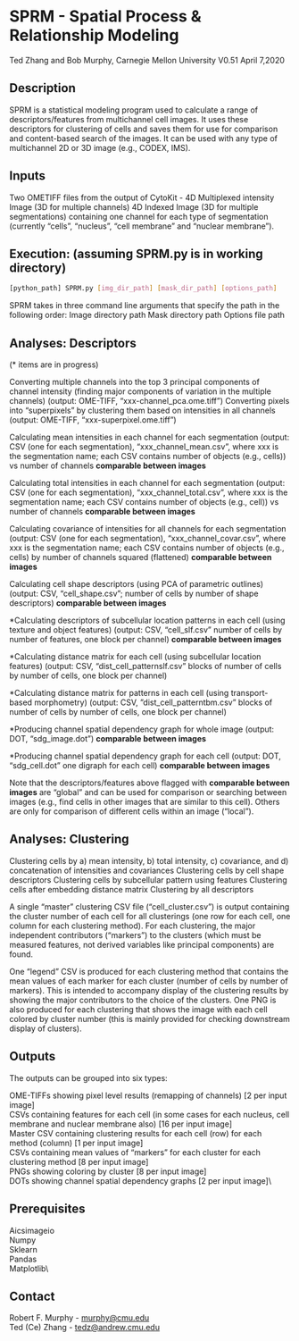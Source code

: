 # SPRM - Spatial Process & Relationship Modeling
Ted Zhang and Bob Murphy, Carnegie Mellon University
V0.51 April 7,2020

## Description
SPRM is a statistical modeling program used to calculate a range of descriptors/features from multichannel cell images.  It uses these descriptors for clustering of cells and saves them for use for comparison and content-based search of the images.  It can be used with any type of multichannel 2D or 3D image (e.g., CODEX, IMS).

## Inputs

Two OMETIFF files from the output of CytoKit -
4D Multiplexed intensity Image (3D for multiple channels)
4D Indexed Image (3D for multiple segmentations) containing one channel for each type of segmentation (currently “cells”, “nucleus”, “cell membrane” and “nuclear membrane”).

## Execution: (assuming SPRM.py is in working directory)
```bash
[python_path] SPRM.py [img_dir_path] [mask_dir_path] [options_path]
```

SPRM takes in three command line arguments that specify the path in the following order:
Image directory path
Mask directory path
Options file path

## Analyses: Descriptors

(* items are in progress)

Converting multiple channels into the top 3 principal components of channel intensity (finding major components of variation in the multiple channels) (output: OME-TIFF, “xxx-channel_pca.ome.tiff”)
Converting pixels into “superpixels” by clustering them based on intensities in all channels (output: OME-TIFF, “xxx-superpixel.ome.tiff”)

Calculating mean intensities in each channel for each segmentation (output: CSV (one for each segmentation),  “xxx_channel_mean.csv”, where xxx is the segmentation name; each CSV contains number of objects (e.g., cells)) vs number of channels **comparable between images**

Calculating total intensities in each channel for each segmentation (output: CSV (one for each segmentation), “xxx_channel_total.csv”, where xxx is the segmentation name; each CSV contains number of objects (e.g., cell)) vs number of channels **comparable between images**

Calculating covariance of intensities for all channels for each segmentation (output: CSV (one for each segmentation), “xxx_channel_covar.csv”, where xxx is the segmentation name; each CSV contains number of objects (e.g., cells) by number of channels squared (flattened) **comparable between images**

Calculating cell shape descriptors (using PCA of parametric outlines) (output: CSV, “cell_shape.csv”; number of cells by number of shape descriptors) **comparable between images**

*Calculating descriptors of subcellular location patterns in each cell (using texture and object features) (output: CSV, “cell_slf.csv” number of cells by number of features, one block per channel) **comparable between images**

*Calculating distance matrix for each cell (using subcellular location features) (output: CSV, “dist_cell_patternslf.csv” blocks of number of cells by number of cells, one block per channel)

*Calculating distance matrix for patterns in each cell (using transport-based morphometry) (output: CSV, ”dist_cell_patterntbm.csv” blocks of number of cells by number of cells, one block per channel)

*Producing channel spatial dependency graph for whole image (output: DOT, “sdg_image.dot”) **comparable between images**

*Producing channel spatial dependency graph for each cell (output: DOT, “sdg_cell.dot” one digraph for each cell) **comparable between images**

Note that the descriptors/features above flagged with **comparable between images** are “global” and can be used for comparison or searching between images (e.g., find cells in other images that are similar to this cell).  Others are only for comparison of different cells within an image (“local”).

## Analyses: Clustering

Clustering cells by a) mean intensity, b) total intensity, c) covariance, and d) concatenation of intensities and covariances
Clustering cells by cell shape descriptors
Clustering cells by subcellular pattern using features
Clustering cells after embedding distance matrix
Clustering by all descriptors

A single “master” clustering CSV file (“cell_cluster.csv”) is output containing the cluster number of each cell for all clusterings (one row for each cell, one column for each clustering method). For each clustering, the major independent contributors (“markers”) to the clusters (which must be measured features, not derived variables like principal components) are found.  

One “legend” CSV is produced for each clustering method that contains the mean values of each marker for each cluster (number of cells by number of markers).  This is intended to accompany display of the clustering results by showing the major contributors to the choice of the clusters.  One PNG is also produced for each clustering that shows the image with each cell colored by cluster number (this is mainly provided for checking downstream display of clusters).

## Outputs

The outputs can be grouped into six types:

OME-TIFFs showing pixel level results (remapping of channels) [2 per input image]\
CSVs containing features for each cell (in some cases for each nucleus, cell membrane and nuclear membrane also) [16 per input image]\
Master CSV containing clustering results for each cell (row) for each method (column) [1 per input image]\
CSVs containing mean values of “markers” for each cluster for each clustering method [8 per input image]\
PNGs showing coloring by cluster [8 per input image]\
DOTs showing channel spatial dependency graphs [2 per input image]\

## Prerequisites

Aicsimageio\
Numpy\
Sklearn\
Pandas\
Matplotlib\

## Contact

Robert F. Murphy - murphy@cmu.edu\
Ted (Ce) Zhang - tedz@andrew.cmu.edu
